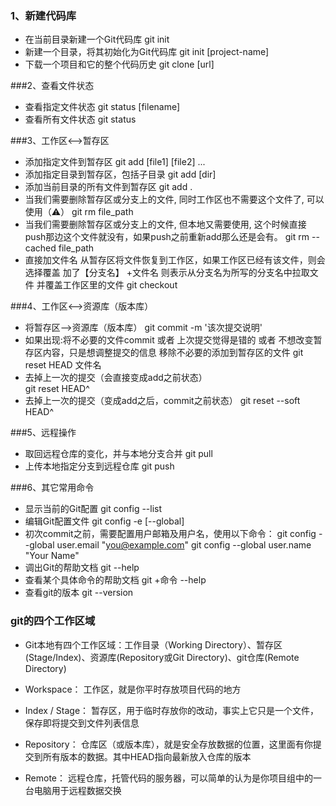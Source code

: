 ### 1、新建代码库

*  在当前目录新建一个Git代码库
 git init
*  新建一个目录，将其初始化为Git代码库
 git init [project-name]
*  下载一个项目和它的整个代码历史
 git clone [url]

###2、查看文件状态

* 查看指定文件状态
    git status [filename]
* 查看所有文件状态
    git status

###3、工作区<-->暂存区

*  添加指定文件到暂存区
	git add [file1] [file2] ...
*  添加指定目录到暂存区，包括子目录
	git add [dir]
*  添加当前目录的所有文件到暂存区
	git add .
* 当我们需要删除暂存区或分支上的文件, 同时工作区也不需要这个文件了, 可以使用（⚠️）
	git rm file_path
* 当我们需要删除暂存区或分支上的文件, 但本地又需要使用, 这个时候直接push那边这个文件就没有，如果push之前重新add那么还是会有。
	git rm --cached file_path
* 直接加文件名   从暂存区将文件恢复到工作区，如果工作区已经有该文件，则会选择覆盖
 加了【分支名】 +文件名  则表示从分支名为所写的分支名中拉取文件 并覆盖工作区里的文件
	git checkout

###4、工作区<-->资源库（版本库）

* 将暂存区-->资源库（版本库）
	    git commit -m '该次提交说明'
* 如果出现:将不必要的文件commit 或者 上次提交觉得是错的  或者 不想改变暂存区内容，只是想调整提交的信息
 移除不必要的添加到暂存区的文件
	    git reset HEAD 文件名
* 去掉上一次的提交（会直接变成add之前状态）   
	    git reset HEAD^ 
* 去掉上一次的提交（变成add之后，commit之前状态） 
	    git reset --soft  HEAD^ 

###5、远程操作

*  取回远程仓库的变化，并与本地分支合并
		git pull
*  上传本地指定分支到远程仓库
		git push

###6、其它常用命令

*  显示当前的Git配置
		   git config --list
*  编辑Git配置文件
		   git config -e [--global]
* 初次commit之前，需要配置用户邮箱及用户名，使用以下命令：
		   git config --global user.email "you@example.com"
		   git config --global user.name "Your Name"
* 调出Git的帮助文档
		   git --help
* 查看某个具体命令的帮助文档
		   git +命令 --help
* 查看git的版本
		   git --version



### git的四个工作区域
* Git本地有四个工作区域：工作目录（Working Directory）、暂存区(Stage/Index)、资源库(Repository或Git Directory)、git仓库(Remote Directory)

* Workspace： 工作区，就是你平时存放项目代码的地方

* Index / Stage： 暂存区，用于临时存放你的改动，事实上它只是一个文件，保存即将提交到文件列表信息

* Repository： 仓库区（或版本库），就是安全存放数据的位置，这里面有你提交到所有版本的数据。其中HEAD指向最新放入仓库的版本

* Remote： 远程仓库，托管代码的服务器，可以简单的认为是你项目组中的一台电脑用于远程数据交换

